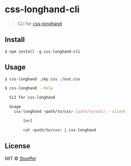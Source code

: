# css-longhand-cli

> CLI for [css-longhand](https://github.com/hemanth/css-longhand)


## Install

```
$ npm install -g css-longhand-cli
```


## Usage

```bash
$ css-longhand ./my.css ./out.css

$ css-longhand --help

  CLI for css-longhand

  Usage
    css-longhand <path/to/css> [path/to/out] --silent

		[or]

		cat <path/to/css> | css-longhand
```


## License

MIT © [Stoeffel](http://schtoeffel.ch)
